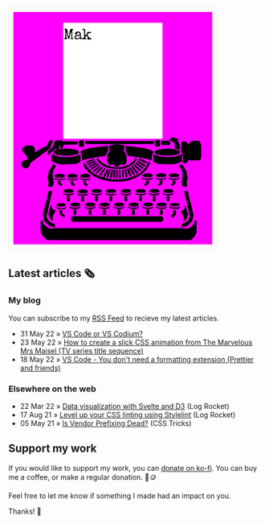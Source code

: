 ![quote](img/quote.gif)

## Latest articles 🗞️

### My blog

You can subscribe to my [RSS Feed](https://www.roboleary.net/feed.xml) to recieve my latest articles.

<!-- BLOG:START -->
 - 31 May 22 » [VS Code or VS Codium?](https://roboleary.net/tools/2022/05/31/vscode-vscodium-which-should-i-use.html)
 - 23 May 22 » [How to create a slick CSS animation from The Marvelous Mrs Maisel &lpar;TV series title sequence&rpar;](https://roboleary.net/2022/05/23/how-to-make-a-slick-animation-the-marvelous-mrs-maisel-title-sequence.html)
 - 18 May 22 » [VS Code - You don&#39;t need a formatting extension &lpar;Prettier and friends&rpar;](https://roboleary.net/tools/2022/05/18/vscode-you-dont-need-a-formatting-extension-prettier-and-friends.html)<!-- BLOG:END -->

### Elsewhere on the web

 - 22 Mar 22 » [Data visualization with Svelte and D3](https://blog.logrocket.com/data-visualization-svelte-d3/) (Log Rocket)
 - 17 Aug 21 » [Level up your CSS linting using Stylelint](https://blog.logrocket.com/using-stylelint-improve-lint-css-scss-sass/) (Log Rocket)
 - 05 May 21 » [Is Vendor Prefixing Dead?](https://css-tricks.com/is-vendor-prefixing-dead/) (CSS Tricks)

## Support my work

If you would like to support my work, you can [donate on ko-fi](https://ko-fi.com/roboleary). You can buy me a coffee, or make a regular donation. 🌈🪙

Feel free to let me know if something I made had an impact on you. 

Thanks! 🙏
